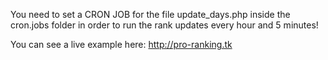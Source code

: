 You need to set a CRON JOB for the file update_days.php inside the cron.jobs folder in order to run the rank updates every hour and 5 minutes!

You can see a live example here: http://pro-ranking.tk
